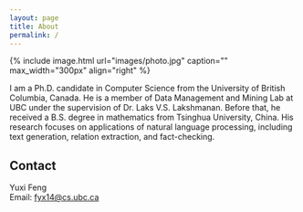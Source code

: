 ```yaml
---
layout: page
title: About
permalink: /
---
```


{% include image.html url="images/photo.jpg" caption="" max_width="300px" align="right" %}

I am a Ph.D. candidate in Computer Science from the University of British Columbia, Canada. He is a member of Data Management and Mining Lab at UBC under the supervision of Dr. Laks V.S. Lakshmanan. Before that, he received a B.S. degree in mathematics from Tsinghua University, China. His research focuses on applications of natural language processing, including text generation, relation extraction, and fact-checking.


## Contact

Yuxi Feng <br />
Email: [fyx14@cs.ubc.ca]


[fyx14@cs.ubc.ca]: mailto:fyx14@cs.ubc.ca
